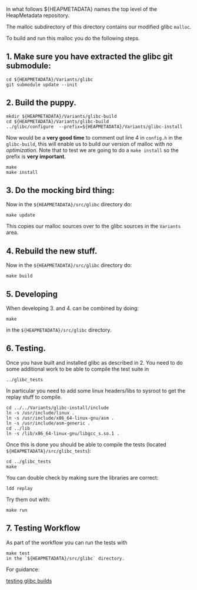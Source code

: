 In what follows  ${HEAPMETADATA} names the top level of the HeapMetadata
repository.

The malloc subdirectory of this directory contains our modified glibc `malloc`.

To build and run this malloc you do the following steps.


## 1.  Make sure you have extracted the glibc git submodule:

```
cd ${HEAPMETADATA}/Variants/glibc
git submodule update --init
```

## 2. Build the puppy.

```
mkdir ${HEAPMETADATA}/Variants/glibc-build
cd ${HEAPMETADATA}/Variants/glibc-build
../glibc/configure  --prefix=${HEAPMETADATA}/Variants/glibc-install
```
Now would be a **very good time** to comment out line 4 in `config.h` in the
`glibc-build`, this will enable us to build our version of malloc with 
*no optimization*.
Note that to test we are going to do a `make install` so the prefix is 
**very important**.
```
make
make install
```

## 3. Do the mocking bird thing:

Now in the `${HEAPMETADATA}/src/glibc` directory do:

```
make update
```
This copies our malloc sources over to the glibc sources in the
`Variants` area.

## 4. Rebuild the new stuff.

Now in the `${HEAPMETADATA}/src/glibc` directory do:

```
make build
```

## 5. Developing

When developing 3. and 4. can be combined by doing:

```
make
```
in the `${HEAPMETADATA}/src/glibc` directory.


## 6. Testing. 

Once you have built and installed glibc as described in 2.
You need to do some additional work to be able to compile the test
suite in 
```
../glibc_tests
```
In particular you need to add some linux headers/libs to sysroot
to get the replay stuff to compile.
```
cd ../../Variants/glibc-install/include
ln -s /usr/include/linux . 
ln -s /usr/include/x86_64-linux-gnu/asm .
ln -s /usr/include/asm-generic .
cd ../lib
ln -s /lib/x86_64-linux-gnu/libgcc_s.so.1 .
```
Once this is done you should be able to compile the tests (located `${HEAPMETADATA}/src/glibc_tests`):
```
cd ../glibc_tests
make
```
You can double check by making sure the libraries are correct:
```
ldd replay
```
Try them out with:
```
make run
```

## 7. Testing Workflow

As part of the workflow you can run the tests with 
```
make test
in the `${HEAPMETADATA}/src/glibc` directory.
```


For guidance:

[testing glibc builds](https://sourceware.org/glibc/wiki/Testing/Builds)
